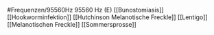 #Frequenzen/95560Hz
95560 Hz (E)
[[Bunostomiasis]]
[[Hookworminfektion]]
[[Hutchinson Melanotische Freckle]]
[[Lentigo]]
[[Melanotischen Freckle]]
[[Sommersprosse]]